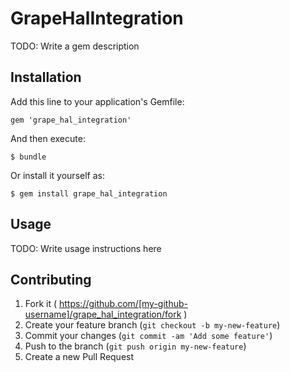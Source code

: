 # GrapeHalIntegration

TODO: Write a gem description

## Installation

Add this line to your application's Gemfile:

    gem 'grape_hal_integration'

And then execute:

    $ bundle

Or install it yourself as:

    $ gem install grape_hal_integration

## Usage

TODO: Write usage instructions here

## Contributing

1. Fork it ( https://github.com/[my-github-username]/grape_hal_integration/fork )
2. Create your feature branch (`git checkout -b my-new-feature`)
3. Commit your changes (`git commit -am 'Add some feature'`)
4. Push to the branch (`git push origin my-new-feature`)
5. Create a new Pull Request
